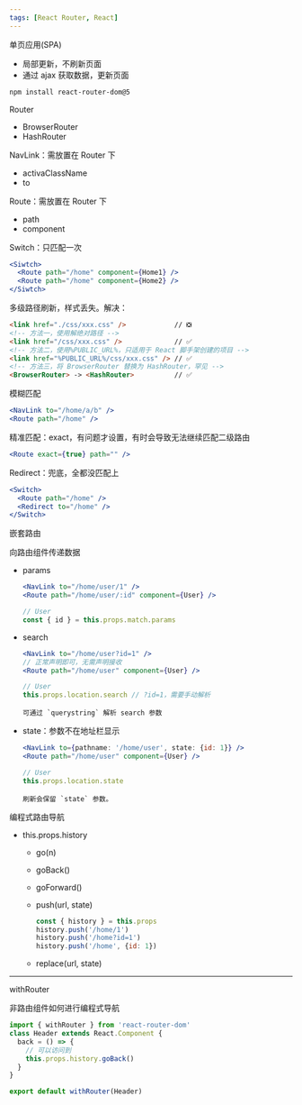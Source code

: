 ```yaml
---
tags: [React Router, React]
---
```


单页应用(SPA)
- 局部更新，不刷新页面
- 通过 ajax 获取数据，更新页面

```bash
npm install react-router-dom@5
```

Router

- BrowserRouter
- HashRouter

NavLink：需放置在 Router 下

- activaClassName
- to

Route：需放置在 Router 下

- path
- component

Switch：只匹配一次

```jsx
<Siwtch>
  <Route path="/home" component={Home1} />
  <Route path="/home" component={Home2} />
</Siwtch>
```

多级路径刷新，样式丢失。解决：

```html
<link href="./css/xxx.css" />            // ❎
<!-- 方法一，使用解绝对路径 -->
<link href="/css/xxx.css" />             // ✅
<!-- 方法二，使用%PUBLIC_URL%，只适用于 React 脚手架创建的项目 -->
<link href="%PUBLIC_URL%/css/xxx.css" /> // ✅
<!-- 方法三，将 BrowserRouter 替换为 HashRouter，罕见 -->
<BrowserRouter> -> <HashRouter>          // ✅
```

模糊匹配

```jsx
<NavLink to="/home/a/b" />
<Route path="/home" />
```

精准匹配：exact，有问题才设置，有时会导致无法继续匹配二级路由

```jsx
<Route exact={true} path="" />
```

Redirect：兜底，全都没匹配上

```jsx
<Switch>
  <Route path="/home" />
  <Redirect to="/home" />
</Switch>
```

嵌套路由

向路由组件传递数据

- params

  ```jsx
  <NavLink to="/home/user/1" />
  <Route path="/home/user/:id" component={User} />
  ```

  ```jsx
  // User
  const { id } = this.props.match.params
  ```

- search

  ```jsx
  <NavLink to="/home/user?id=1" />
  // 正常声明即可，无需声明接收
  <Route path="/home/user" component={User} />
  ```

  ```jsx
  // User
  this.props.location.search // ?id=1，需要手动解析
  ```

  ```tip
  可通过 `querystring` 解析 search 参数
  ```

- state：参数不在地址栏显示

  ```jsx
  <NavLink to={pathname: '/home/user', state: {id: 1}} />
  <Route path="/home/user" component={User} />
  ```

  ```jsx
  // User
  this.props.location.state
  ```

  ```note
  刷新会保留 `state` 参数。
  ```

编程式路由导航

- this.props.history

  - go(n)

  - goBack()

  - goForward()

  - push(url, state)

    ```js
    const { history } = this.props
    history.push('/home/1')
    history.push('/home?id=1')
    history.push('/home', {id: 1})
    ```

  - replace(url, state)

---

withRouter

非路由组件如何进行编程式导航

```jsx
import { withRouter } from 'react-router-dom'
class Header extends React.Component {
  back = () => {
    // 可以访问到 
    this.props.history.goBack()
  }
}

export default withRouter(Header)
```



